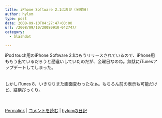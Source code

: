```yaml
---
title: iPhone Software 2.1はまだ（金曜日）
author: hylom
type: post
date: 2008-09-10T04:27:47+00:00
url: /2008/09/10/20080910-042747/
category:
  - Slashdot

---
```

iPod touch用のiPhone Software 2.1はもうリリースされているので、iPhone用ももう出ているだろうと勘違いしていたのだが、金曜日なのね。無駄にiTunesアップデートしてしまった。  
</br>   
しかしiTunes 8、いきなりまた画面変わったなぁ。もちろん前の表示も可能だけど、結構びっくり。</br>  
</br> 

   [Permalink][1] |    [コメントを読む][2] |    [hylomの日記][3] 

</br>

 [1]: http://slashdot.jp/~hylom/journal/451891
 [2]: http://slashdot.jp/~hylom/journal/451891#acomments
 [3]: http://slashdot.jp/~hylom/journal/
